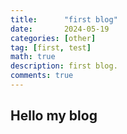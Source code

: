 ```yaml
---
title:      "first blog"
date:       2024-05-19
categories: [other]
tag: [first, test]
math: true
description: first blog.
comments: true
---
```

## Hello my blog
